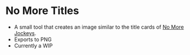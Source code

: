 # No More Titles
- A small tool that creates an image similar to the title cards of [No More Jockeys](https://www.youtube.com/c/nomorejockeys).
- Exports to PNG
- Currently a WIP